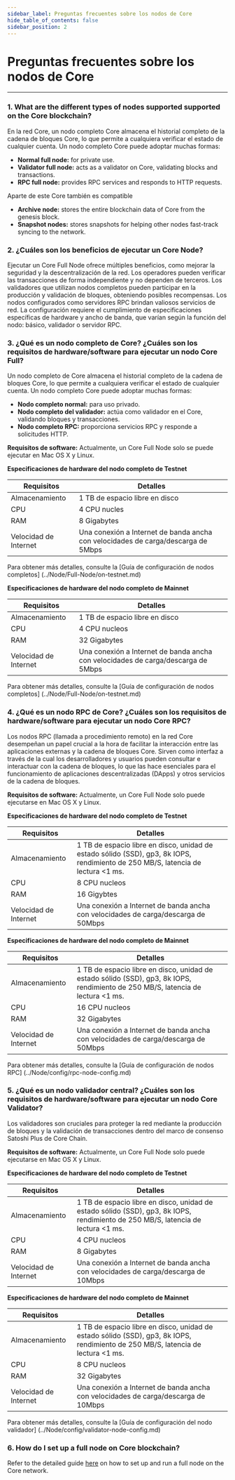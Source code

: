 ```yaml
---
sidebar_label: Preguntas frecuentes sobre los nodos de Core
hide_table_of_contents: false
sidebar_position: 2
---
```


# Preguntas frecuentes sobre los nodos de Core

---

### 1. What are the different types of nodes supported supported on the Core blockchain?

En la red Core, un nodo completo Core almacena el historial completo de la cadena de bloques Core, lo que permite a cualquiera verificar el estado de cualquier cuenta. Un nodo completo Core puede adoptar muchas formas:

- **Normal full node:** for private use.
- **Validator full node:** acts as a validator on Core, validating blocks and transactions.
- **RPC full node:** provides RPC services and responds to HTTP requests.

Aparte de este Core también es compatible

- **Archive node:** stores the entire blockchain data of Core from the genesis block.
- **Snapshot nodes:** stores snapshots for helping other nodes fast-track syncing to the network.

### 2. ¿Cuáles son los beneficios de ejecutar un Core Node?

Ejecutar un Core Full Node ofrece múltiples beneficios, como mejorar la seguridad y la descentralización de la red. Los operadores pueden verificar las transacciones de forma independiente y no dependen de terceros. Los validadores que utilizan nodos completos pueden participar en la producción y validación de bloques, obteniendo posibles recompensas. Los nodos configurados como servidores RPC brindan valiosos servicios de red. La configuración requiere el cumplimiento de especificaciones específicas de hardware y ancho de banda, que varían según la función del nodo: básico, validador o servidor RPC.

### 3. ¿Qué es un nodo completo de Core? ¿Cuáles son los requisitos de hardware/software para ejecutar un nodo Core Full?

Un nodo completo de Core almacena el historial completo de la cadena de bloques Core, lo que permite a cualquiera verificar el estado de cualquier cuenta. Un nodo completo Core puede adoptar muchas formas:

- **Nodo completo normal:** para uso privado.
- **Nodo completo del validador:** actúa como validador en el Core, validando bloques y transacciones.
- **Nodo completo RPC:** proporciona servicios RPC y responde a solicitudes HTTP.

**Requisitos de software:** Actualmente, un Core Full Node solo se puede ejecutar en Mac OS X y Linux.

**Especificaciones de hardware del nodo completo de Testnet**

| **Requisitos**        | **Detalles**                                                                      |
| --------------------- | --------------------------------------------------------------------------------- |
| Almacenamiento        | 1 TB de espacio libre en disco                                                    |
| CPU                   | 4 CPU nucles                                                                      |
| RAM                   | 8 Gigabytes                                                                       |
| Velocidad de Internet | Una conexión a Internet de banda ancha con velocidades de carga/descarga de 5Mbps |

Para obtener más detalles, consulte la [Guía de configuración de nodos completos] (../Node/Full-Node/on-testnet.md)

**Especificaciones de hardware del nodo completo de Mainnet**

| **Requisitos**        | **Detalles**                                                                      |
| --------------------- | --------------------------------------------------------------------------------- |
| Almacenamiento        | 1 TB de espacio libre en disco                                                    |
| CPU                   | 4 CPU nucleos                                                                     |
| RAM                   | 32 Gigabytes                                                                      |
| Velocidad de Internet | Una conexión a Internet de banda ancha con velocidades de carga/descarga de 5Mbps |

Para obtener más detalles, consulte la [Guía de configuración de nodos completos] (../Node/Full-Node/on-testnet.md)

### 4. ¿Qué es un nodo RPC de Core? ¿Cuáles son los requisitos de hardware/software para ejecutar un nodo Core RPC?

Los nodos RPC (llamada a procedimiento remoto) en la red Core desempeñan un papel crucial a la hora de facilitar la interacción entre las aplicaciones externas y la cadena de bloques Core. Sirven como interfaz a través de la cual los desarrolladores y usuarios pueden consultar e interactuar con la cadena de bloques, lo que las hace esenciales para el funcionamiento de aplicaciones descentralizadas (DApps) y otros servicios de la cadena de bloques.

**Requisitos de software:** Actualmente, un Core Full Node solo puede ejecutarse en Mac OS X y Linux.

**Especificaciones de hardware del nodo completo de Testnet**

| **Requisitos**        | **Detalles**                                                                                                                                                                                   |
| --------------------- | ---------------------------------------------------------------------------------------------------------------------------------------------------------------------------------------------- |
| Almacenamiento        | 1 TB de espacio libre en disco, unidad de estado sólido (SSD), gp3, 8k IOPS, rendimiento de 250 MB/S, latencia de lectura \<1 ms. |
| CPU                   | 8 CPU nucleos                                                                                                                                                                                  |
| RAM                   | 16 Gigybtes                                                                                                                                                                                    |
| Velocidad de Internet | Una conexión a Internet de banda ancha con velocidades de carga/descarga de 50Mbps                                                                                                             |

**Especificaciones de hardware del nodo completo de Mainnet**

| **Requisitos**        | **Detalles**                                                                                                                                                                                   |
| --------------------- | ---------------------------------------------------------------------------------------------------------------------------------------------------------------------------------------------- |
| Almacenamiento        | 1 TB de espacio libre en disco, unidad de estado sólido (SSD), gp3, 8k IOPS, rendimiento de 250 MB/S, latencia de lectura \<1 ms. |
| CPU                   | 16 CPU  nucleos                                                                                                                                                                                |
| RAM                   | 32 Gigabytes                                                                                                                                                                                   |
| Velocidad de Internet | Una conexión a Internet de banda ancha con velocidades de carga/descarga de 50Mbps                                                                                                             |

Para obtener más detalles, consulte la [Guía de configuración de nodos RPC] (../Node/config/rpc-node-config.md)

### 5. ¿Qué es un nodo validador central? ¿Cuáles son los requisitos de hardware/software para ejecutar un nodo Core Validator?

Los validadores son cruciales para proteger la red mediante la producción de bloques y la validación de transacciones dentro del marco de consenso Satoshi Plus de Core Chain.

**Requisitos de software:** Actualmente, un Core Full Node solo puede ejecutarse en Mac OS X y Linux.

**Especificaciones de hardware del nodo completo de Testnet**

| **Requisitos**        | **Detalles**                                                                                                                                                                                   |
| --------------------- | ---------------------------------------------------------------------------------------------------------------------------------------------------------------------------------------------- |
| Almacenamiento        | 1 TB de espacio libre en disco, unidad de estado sólido (SSD), gp3, 8k IOPS, rendimiento de 250 MB/S, latencia de lectura \<1 ms. |
| CPU                   | 4 CPU nucleos                                                                                                                                                                                  |
| RAM                   | 8 Gigabytes                                                                                                                                                                                    |
| Velocidad de Internet | Una conexión a Internet de banda ancha con velocidades de carga/descarga de 10Mbps                                                                                                             |

**Especificaciones de hardware del nodo completo de Mainnet**

| **Requisitos**        | **Detalles**                                                                                                                                                                                   |
| --------------------- | ---------------------------------------------------------------------------------------------------------------------------------------------------------------------------------------------- |
| Almacenamiento        | 1 TB de espacio libre en disco, unidad de estado sólido (SSD), gp3, 8k IOPS, rendimiento de 250 MB/S, latencia de lectura \<1 ms. |
| CPU                   | 8 CPU nucleos                                                                                                                                                                                  |
| RAM                   | 32 Gigabytes                                                                                                                                                                                   |
| Velocidad de Internet | Una conexión a Internet de banda ancha con velocidades de carga/descarga de 10Mbps                                                                                                             |

Para obtener más detalles, consulte la [Guía de configuración del nodo validador] (../Node/config/validator-node-config.md)

### 6. How do I set up a full node on Core blockchain?

Refer to the detailed guide [here](../Node/Full-Node/on-mainnet.md) on how to set up and run a full node on the Core network.
